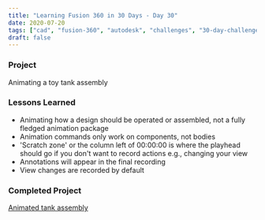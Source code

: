 ```yaml
---
title: "Learning Fusion 360 in 30 Days - Day 30"
date: 2020-07-20
tags: ["cad", "fusion-360", "autodesk", "challenges", "30-day-challenge", "fusion-360-in-30"]
draft: false
---
```

### Project
Animating a toy tank assembly

### Lessons Learned
- Animating how a design should be operated or assembled, not a fully fledged animation package
- Animation commands only work on components, not bodies
- 'Scratch zone' or the column left of 00:00:00 is where the playhead should go if you don't want to record actions e.g., changing your view
- Annotations will appear in the final recording
- View changes are recorded by default

### Completed Project
[Animated tank assembly](https://a360.co/32dNNQ1)
